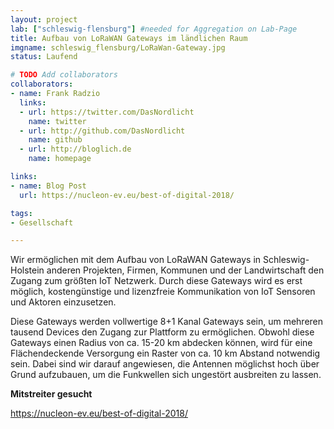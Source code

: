 ```yaml
---
layout: project
lab: ["schleswig-flensburg"] #needed for Aggregation on Lab-Page
title: Aufbau von LoRaWAN Gateways im ländlichen Raum
imgname: schleswig_flensburg/LoRaWan-Gateway.jpg
status: Laufend

# TODO Add collaborators
collaborators:
- name: Frank Radzio
  links:
  - url: https://twitter.com/DasNordlicht
    name: twitter
  - url: http://github.com/DasNordlicht
    name: github
  - url: http://bloglich.de
    name: homepage

links:
- name: Blog Post
  url: https://nucleon-ev.eu/best-of-digital-2018/

tags:
- Gesellschaft

---
```


Wir ermöglichen mit dem Aufbau von LoRaWAN Gateways in Schleswig-Holstein anderen Projekten, Firmen, Kommunen und der Landwirtschaft den Zugang zum größten IoT Netzwerk.
Durch diese Gateways wird es erst möglich, kostengünstige und lizenzfreie Kommunikation von IoT Sensoren und Aktoren einzusetzen.

Diese Gateways werden vollwertige 8+1 Kanal Gateways sein, um mehreren tausend Devices den Zugang zur Plattform zu ermöglichen.
Obwohl diese Gateways einen Radius von ca. 15-20 km abdecken können, wird für eine Flächendeckende Versorgung ein Raster von ca. 10 km Abstand notwendig sein.
Dabei sind wir darauf angewiesen, die Antennen möglichst hoch über Grund aufzubauen, um die Funkwellen sich ungestört ausbreiten zu lassen.

<b>Mitstreiter gesucht</b>

<a href="https://nucleon-ev.eu/best-of-digital-2018/">https://nucleon-ev.eu/best-of-digital-2018/</a>
